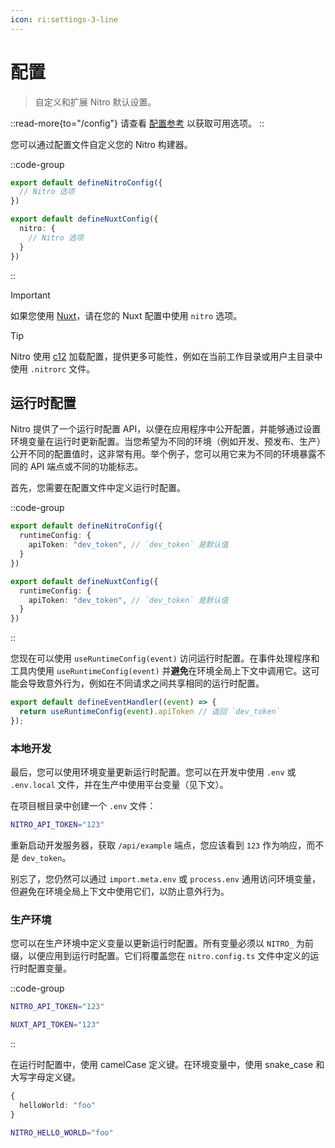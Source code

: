 ```yaml
---
icon: ri:settings-3-line
---
```


# 配置

> 自定义和扩展 Nitro 默认设置。

::read-more{to="/config"}
请查看 [配置参考](/config) 以获取可用选项。
::

您可以通过配置文件自定义您的 Nitro 构建器。

::code-group
```ts [nitro.config.ts]
export default defineNitroConfig({
  // Nitro 选项
})
```

```ts [nuxt.config.ts]
export default defineNuxtConfig({
  nitro: {
    // Nitro 选项
  }
})
```
::

> [!IMPORTANT]
> 如果您使用 [Nuxt](https://nuxt.zhcndoc.com)，请在您的 Nuxt 配置中使用 `nitro` 选项。

> [!TIP]
> Nitro 使用 [c12](https://github.com/unjs/c12) 加载配置，提供更多可能性，例如在当前工作目录或用户主目录中使用 `.nitrorc` 文件。

## 运行时配置

Nitro 提供了一个运行时配置 API，以便在应用程序中公开配置，并能够通过设置环境变量在运行时更新配置。当您希望为不同的环境（例如开发、预发布、生产）公开不同的配置值时，这非常有用。举个例子，您可以用它来为不同的环境暴露不同的 API 端点或不同的功能标志。

首先，您需要在配置文件中定义运行时配置。

::code-group
```ts [nitro.config.ts]
export default defineNitroConfig({
  runtimeConfig: {
    apiToken: "dev_token", // `dev_token` 是默认值
  }
})
```

```ts [nuxt.config.ts]
export default defineNuxtConfig({
  runtimeConfig: {
    apiToken: "dev_token", // `dev_token` 是默认值
  }
})
```
::

您现在可以使用 `useRuntimeConfig(event)` 访问运行时配置。在事件处理程序和工具内使用 `useRuntimeConfig(event)` 并**避免**在环境全局上下文中调用它。这可能会导致意外行为，例如在不同请求之间共享相同的运行时配置。

```ts [server/api/example.get.ts]
export default defineEventHandler((event) => {
  return useRuntimeConfig(event).apiToken // 返回 `dev_token`
});
```

### 本地开发

最后，您可以使用环境变量更新运行时配置。您可以在开发中使用 `.env` 或 `.env.local` 文件，并在生产中使用平台变量（见下文）。

在项目根目录中创建一个 `.env` 文件：

```bash [.env]
NITRO_API_TOKEN="123"
```

重新启动开发服务器，获取 `/api/example` 端点，您应该看到 `123` 作为响应，而不是 `dev_token`。

别忘了，您仍然可以通过 `import.meta.env` 或 `process.env` 通用访问环境变量，但避免在环境全局上下文中使用它们，以防止意外行为。

### 生产环境

您可以在生产环境中定义变量以更新运行时配置。所有变量必须以 `NITRO_` 为前缀，以便应用到运行时配置。它们将覆盖您在 `nitro.config.ts` 文件中定义的运行时配置变量。

::code-group
```bash [.env (nitro)]
NITRO_API_TOKEN="123"
```

```bash [.env (nuxt)]
NUXT_API_TOKEN="123"
```
::

在运行时配置中，使用 camelCase 定义键。在环境变量中，使用 snake_case 和大写字母定义键。

```ts
{
  helloWorld: "foo"
}
```

```bash
NITRO_HELLO_WORLD="foo"
```
